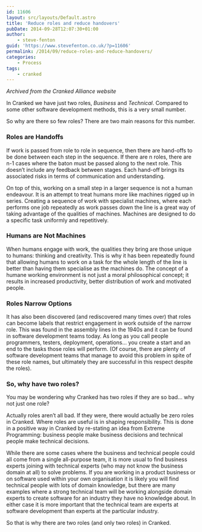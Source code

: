 ```yaml
---
id: 11606
layout: src/layouts/Default.astro
title: 'Reduce roles and reduce handovers'
pubDate: 2014-09-28T12:07:30+01:00
author:
    - steve-fenton
guid: 'https://www.stevefenton.co.uk/?p=11606'
permalink: /2014/09/reduce-roles-and-reduce-handovers/
categories:
    - Process
tags:
    - cranked
---
```


*Archived from the Cranked Alliance website*

In Cranked we have just two roles, *Business* and *Technical*. Compared to some other software development methods, this is a very small number.

So why are there so few roles? There are two main reasons for this number.

### Roles are Handoffs

If work is passed from role to role in sequence, then there are hand-offs to be done between each step in the sequence. If there are n roles, there are n-1 cases where the baton must be passed along to the next role. This doesn’t include any feedback between stages. Each hand-off brings its associated risks in terms of communication and understanding.

On top of this, working on a small step in a larger sequence is not a human endeavour. It is an attempt to treat humans more like machines rigged up in series. Creating a sequence of work with specialist machines, where each performs one job repeatedly as work passes down the line is a great way of taking advantage of the qualities of machines. Machines are designed to do a specific task uniformly and repetitively.

### Humans are Not Machines

When humans engage with work, the qualities they bring are those unique to humans: thinking and creativity. This is why it has been repeatedly found that allowing humans to work on a task for the whole length of the line is better than having them specialise as the machines do. The concept of a humane working environment is not just a moral philosophical concept; it results in increased productivity, better distribution of work and motivated people.

### Roles Narrow Options

It has also been discovered (and rediscovered many times over) that roles can become labels that restrict engagement in work outside of the narrow role. This was found in the assembly lines in the 1940s and it can be found in software development teams today. As long as you call people programmers, testers, deployment, operations… you create a start and an end to the tasks those roles will perform. (Of course, there are plenty of software development teams that manage to avoid this problem in spite of these role names, but ultimately they are successful in this respect despite the roles).

### So, why have two roles?

You may be wondering why Cranked has two roles if they are so bad… why not just one role?

Actually roles aren’t all bad. If they were, there would actually be zero roles in Cranked. Where roles are useful is in shaping responsibility. This is done in a positive way in Cranked by re-stating an idea from Extreme Programming: business people make business decisions and technical people make technical decisions.

While there are some cases where the business and technical people could all come from a single all-purpose team, it is more usual to find business experts joining with technical experts (who may not know the business domain at all) to solve problems. If you are working in a product business or on software used within your own organisation it is likely you will find technical people with lots of domain knowledge, but there are many examples where a strong technical team will be working alongside domain experts to create software for an industry they have no knowledge about. In either case it is more important that the technical team are experts at software development than experts at the particular industry.

So that is why there are two roles (and only two roles) in Cranked.